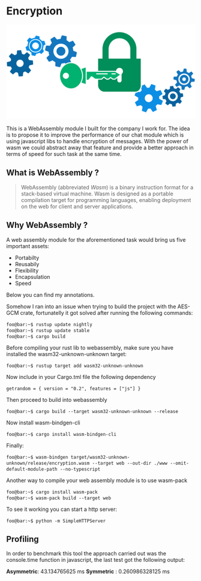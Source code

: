 # Encryption



![](./encryption.png)



This is a WebAssembly module I built for the company I work for. The idea is to propose it to improve the 
performance of our chat module which is using javascript libs to handle encryption of messages. With the 
power of wasm we could abstract away that feature and provide a better approach in terms of speed for such 
task at the same time.



## What is WebAssembly ?

> WebAssembly (abbreviated *Wasm*) is a binary instruction format for a stack-based virtual machine. Wasm is designed as a portable compilation target for programming languages, enabling deployment on the web for client and server applications.

## Why WebAssembly ?

A web assembly module for the aforementioned task would bring us five important assets:


- Portabilty
- Reusabily
- Flexibility
- Encapsulation
- Speed


Below you can find my annotations.



Somehow I ran into an issue when trying to build the project with the AES-GCM crate, 
fortunatelly it got solved after running the following commands:

```console
foo@bar:~$ rustup update nightly
foo@bar:~$ rustup update stable
foo@bar:~$ cargo build
```


Before compiling your rust lib to webassembly, make sure you have installed the 
wasm32-unknown-unknown target:

```console
foo@bar:~$ rustup target add wasm32-unknown-unknown
```

Now include in your Cargo.tml file the following dependency

```console
getrandom = { version = "0.2", features = ["js"] }
```

Then proceed to build into webassembly

```console
foo@bar:~$ cargo build --target wasm32-unknown-unknown --release
```

Now install wasm-bindgen-cli

```console
foo@bar:~$ cargo install wasm-bindgen-cli   
```

Finally:

```console
foo@bar:~$ wasm-bindgen target/wasm32-unknown-unknown/release/encryption.wasm --target web --out-dir ./www --omit-default-module-path --no-typescript
```

Another way to compile your web assembly module is to use wasm-pack

```console
foo@bar:~$ cargo install wasm-pack
foo@bar:~$ wasm-pack build --target web
```

To see it working you can start a http server:

```console
foo@bar:~$ python -m SimpleHTTPServer
```

## Profiling

In order to benchmark this tool the approach carried out was the console.time function in javascript, the
last test got the following output:

**Asymmetric**: 43.134765625 ms
**Symmetric** : 0.260986328125 ms